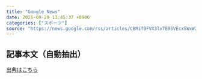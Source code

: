 ```yaml
---
title: "Google News"
date: 2025-09-29 13:45:37 +0900
categories: ["スポーツ"]
source: "https://news.google.com/rss/articles/CBMif0FVX3lxTE9SVEcxSWxWZVRSRUotYkNqWkxzckE4RWpVUzVtV3JKTjVTSmNOWDFSVVl3NnNyYUU1bFlyUUNnbEpxTl8tTVJwSlVMeWotUVB3ZzV6ZkpuYTBUMC1KUEFZN040Ny1hSlVXNWFsWjlWcEl6aTJTRnJrMkhPNE5DSVk?oc=5"
---
```


## 記事本文（自動抽出）
<body class="y0K44d EA71Tc" id="readabilityBody"></body>

[出典はこちら](https://news.google.com/rss/articles/CBMif0FVX3lxTE9SVEcxSWxWZVRSRUotYkNqWkxzckE4RWpVUzVtV3JKTjVTSmNOWDFSVVl3NnNyYUU1bFlyUUNnbEpxTl8tTVJwSlVMeWotUVB3ZzV6ZkpuYTBUMC1KUEFZN040Ny1hSlVXNWFsWjlWcEl6aTJTRnJrMkhPNE5DSVk?oc=5)
